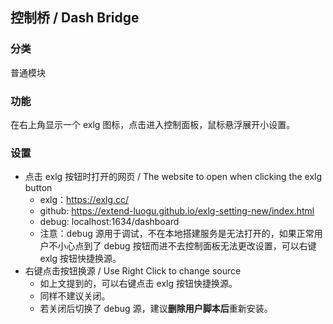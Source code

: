 ## 控制桥 / Dash Bridge

### 分类
普通模块

### 功能
在右上角显示一个 exlg 图标，点击进入控制面板，鼠标悬浮展开小设置。

### 设置
 - 点击 exlg 按钮时打开的网页 / The website to open when clicking the exlg button
    - exlg：https://exlg.cc/
    - github: https://extend-luogu.github.io/exlg-setting-new/index.html
    - debug: localhost:1634/dashboard
    - 注意：debug 源用于调试，不在本地搭建服务是无法打开的，如果正常用户不小心点到了 debug 按钮而进不去控制面板无法更改设置，可以右键 exlg 按钮快捷换源。
 - 右键点击按钮换源 / Use Right Click to change source
    - 如上文提到的，可以右键点击 exlg 按钮快捷换源。
    - 同样不建议关闭。
    - 若关闭后切换了 debug 源，建议**删除用户脚本后**重新安装。